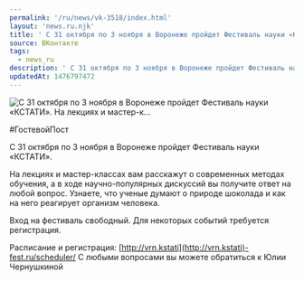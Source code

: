 ```yaml
---
permalink: '/ru/news/vk-3518/index.html'
layout: 'news.ru.njk'
title: ' С 31 октября по 3 ноября в Воронеже пройдет Фестиваль науки «КСТАТИ».    На лекциях и мастер-к…'
source: ВКонтакте
tags:
  - news_ru
description: ' С 31 октября по 3 ноября в Воронеже пройдет Фестиваль науки «КСТАТИ».    На лекциях и мастер-к…'
updatedAt: 1476797472
---
```

![ С 31 октября по 3 ноября в Воронеже пройдет Фестиваль науки «КСТАТИ».    На лекциях и мастер-к…](https://sun9-32.userapi.com/impf/c837632/v837632501/5658/_0oRYsSscds.jpg?size=1280x776&quality=96&proxy=1&sign=165519f3e762393190cb065abe2b69b5&c_uniq_tag=j4MWvQuwyeCVI4N8hs-gl249dUolsKxkPUl46aQY5nw&type=album)

#ГостевойПост

С 31 октября по 3 ноября в Воронеже пройдет Фестиваль науки «КСТАТИ».

На лекциях и мастер-классах вам расскажут о современных методах обучения, а в ходе научно-популярных дискуссий вы получите ответ на любой вопрос. Узнаете, что ученые думают о природе шоколада и как на него реагирует организм человека.

Вход на фестиваль свободный. Для некоторых событий требуется регистрация.

Расписание и регистрация: [http://vrn.kstati](http://vrn.kstati)-fest.ru/scheduler/
С любыми вопросами вы можете обратиться к Юлии Чернушкиной
